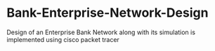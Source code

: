 # Bank-Enterprise-Network-Design
Design of an Enterprise Bank Network along with its simulation is implemented using cisco packet tracer
